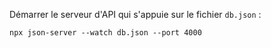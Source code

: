 Démarrer le serveur d'API qui s'appuie sur le fichier `db.json` :

```
npx json-server --watch db.json --port 4000
```
